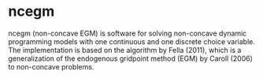 ncegm
=====

ncegm (non-concave EGM) is software for solving non-concave dynamic programming models with one continuous and one discrete choice variable. The implementation is based on the algorithm by Fella (2011), which is a generalization of the endogenous gridpoint method (EGM) by Caroll (2006) to non-concave problems.